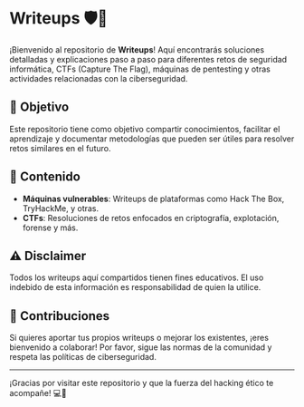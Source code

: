 # Writeups 🛡️📜  

¡Bienvenido al repositorio de **Writeups**! Aquí encontrarás soluciones detalladas y explicaciones paso a paso para diferentes retos de seguridad informática, CTFs (Capture The Flag), máquinas de pentesting y otras actividades relacionadas con la ciberseguridad.  

## 🎯 Objetivo  
Este repositorio tiene como objetivo compartir conocimientos, facilitar el aprendizaje y documentar metodologías que pueden ser útiles para resolver retos similares en el futuro.  

## 📁 Contenido  
- **Máquinas vulnerables**: Writeups de plataformas como Hack The Box, TryHackMe, y otras.  
- **CTFs**: Resoluciones de retos enfocados en criptografía, explotación, forense y más.    

## ⚠️ Disclaimer  
Todos los writeups aquí compartidos tienen fines educativos. El uso indebido de esta información es responsabilidad de quien la utilice.  

## 🚀 Contribuciones  
Si quieres aportar tus propios writeups o mejorar los existentes, ¡eres bienvenido a colaborar! Por favor, sigue las normas de la comunidad y respeta las políticas de ciberseguridad.  

---

¡Gracias por visitar este repositorio y que la fuerza del hacking ético te acompañe! 💻🔐  
